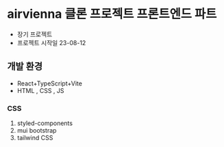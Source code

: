 # airvienna 클론 프로젝트 프론트엔드 파트

- 장기 프로젝트
- 프로젝트 시작일 23-08-12

## 개발 환경

- React+TypeScript+Vite
- HTML , CSS , JS

### CSS

1. styled-components
2. mui bootstrap
3. tailwind CSS
